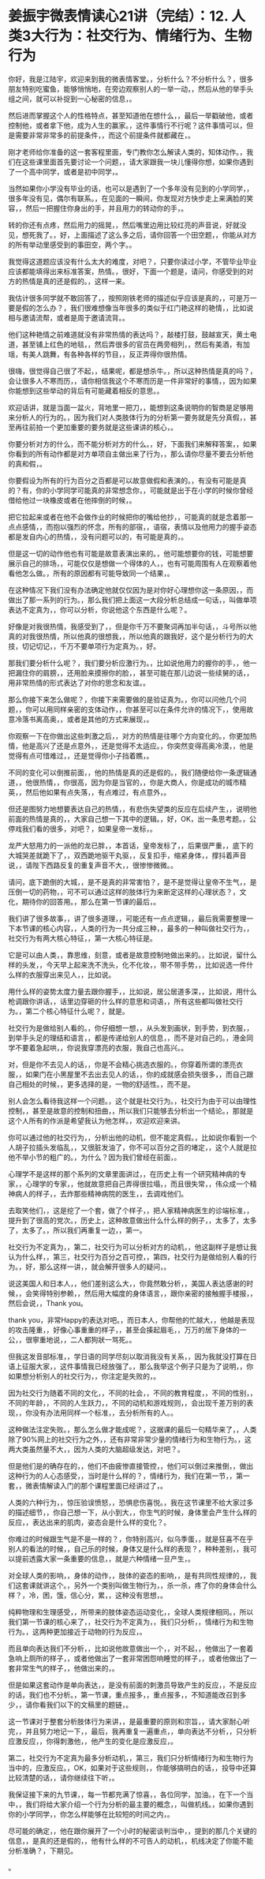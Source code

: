 # 姜振宇微表情读心21讲（完结）：12. 人类3大行为：社交行为、情绪行为、生物行为

你好，我是江陆宇，欢迎来到我的微表情客堂。，分析什么？不分析什么？，很多朋友特别吃蜜鱼，能够悄悄地，在旁边观察别人的一举一动，，然后从他的举手头组之间，就可以补捉到一心秘密的信息，。

然后进而掌握这个人的性格特点，甚至知道他在想什么，，最后一举戳破他，或者控制他，或者拿下他，成为人生的赢家。，这件事情行不行呢？这件事情可以，但是需要非常非常多的前提条件，，而这个前提条件就都藏在，。

刚才老师给你准备的这一套客程里面，专门教你怎么解读人类的，知体动作。，我们在这些课里面首先要讨论一个问题，，请大家跟我一块儿懂得你想，如果你遇到了一个高中同学，或者是初中同学，。

当然如果你小学没有毕业的话，也可以是遇到了一个多年没有见到的小学同学，，很多年没有见，偶尔有联系。，在见面的一瞬间，你发现对方快步走上来满脸的笑容，，然后一把握住你身出的手，并且用力的转动你的手，。

转的你还有点疼，然后用力的摇晃，，然后嘴里边用比较红亮的声音说，好就没见，想死我了。，好，上面描述了这么多之后，请你回答一个田空题，，你能从对方的所有举动里感受到的事田空，两个字。。

我觉得这道题应该没有什么太大的难度，对吧？，只要你读过小学，不管毕业毕业应该都能填得出来标准答案，热情。，很好，下面一个题是，请问，你感受到的对方的热情是真的还是假的。，这样一来。

我估计很多同学就不敢回答了，，按照刚铁老师的描述似乎应该是真的，，可是万一要是假的怎么办？，我们很难想像当年很多的类似于红门艳这样的艳情，，比如说相与邀请流帮，或者是周于邀请流背。。

他们这种艳情之前难道就没有非常热情的表达吗？，敲楼打鼓，鼓越宣天，黄土电道，甚至铺上红色的地毯，，然后弄很多的官员在两旁相列，，然后有美酒，有加瑶，有美人跳舞，有各种各样的节目，，反正弄得你很热情。

很嗨，很觉得自己很了不起，，结果呢，都是想杀牛。，所以这种热情是真的吗？，会让很多人不寒而历，，请你相信我这个不寒而历是一件非常好的事情，，因为如果你能想到这些举动的背后有可能藏着相反的意思。。

欢迎话讲，就是当面一盆火，背地里一把刀，，能想到这条说明你的智商是足够用来分析人的行为的。，因为我们对人类肢体行为的分析第一要务就是先分真假，，甚至再往前拍一个更加重要的要务就是这些课讲的核心，。

你要分析对方的什么，而不能分析对方的什么。，好，下面我们来解释答案，，如果你看到的所有动作都是对方单项自主做出来了行为，，那么请你尽量不要去分析他的真和假，。

你要假设为所有的行为百分之百都是可以故意做假和表演的。，有没有可能是真的？有，你的小学同学可能真的非常想念你，，可能就是出于在小学的时候你曾经借给他过一块橡皮或者在他摔倒的时候，。

把它拉起来或者在他不会做作业的时候把你的嘴给他抄，，可能真的就是念着那一点点感情，，而抱以强烈的怀念，所有的部宿，，语宿，表情以及他用力的握手姿态都是发自内心的热情，，没有问题可以的，有可能是真的，。

但是这一切的动作他也有可能是故意表演出来的。，他可能想要你的钱，可能想要展示自己的排场，，可能仅仅是想做一个得体的人，，也有可能周围有人在观察着他看他怎么做。，所有的原因都有可能导致同一个结果，。

在这种情况下我们没有办法确定他就仅仅因为是对你好心理想你这一条原因，，而做出了那一系列的行为。，那么我们把上面这一大段分析总结成一句话，，叫做单项表达不定真为，，你可以分析，你说他这个东西是什么呢？。

好像是对我很热情，我感受到了，，但是你千万不要聚词再加半句话，，斗号所以他真的对我很热情，所以他真的很想我，，所以他真的跟我好，这个是分析行为的大技，切记切记，，千万不要单项行为定真为。，好。

那我们要分析什么呢？，我们要分析应激行为。，比如说他用力的握你的手，，他一把漏住你的肩膀，，还用脸来摸擦你的脸，，甚至可能在那儿边说一些续舅的话，，用非常热情的形式表达了对你的思念和友谊。。

那么你接下来怎么做呢？，你接下来需要做的是验证真为。，你可以问他几个问题，，你可以用同样亲密的支体动作，，你甚至可以在条件允许的情况下，，使用故意冷落书离高奥，，或者是其他的方式来展现，。

你观察一下在你做出这些刺激之后，，对方的热情是往哪个方向变化的。，你更加热情，他是高兴了还是点意外，，还是觉得不太适应。，你突然变得高奥冷漠，，他是觉得有点可惜难过，，还是觉得你小子挡着瞧，。

不同的变化可以倒推前面，，他的热情是真的还是假的。，我们随便给你一条逻辑通道，，他很热情，，你很高，因为你是当官的，，你是大商人，你是成功的城市精英，，然后他如果有点失落，，有点难过，有点意外，。

但还是图努力地想要表达自己的热情，，有悲伤失望类的反应在后续产生，，说明他前面的热情是真的，，大家自己想一下其中的逻辑。，好，OK，出一条思考题。，公停戏我们看的很多，对吧？，如果皇帝一发标，。

龙严大怒用力的一派他的龙已胖，，本首话，皇帝发标了，，后果很严重，，底下的大城哭差就跪下了，，双西跪地驱干丸驱，，反复扣手，缩紧身体，，撑抖着声音说，，请陛下西路反复的重复声音不大，，很惨惨微微。。

请问，底下跪倒的大城，，是不是真的非常害怕？，是不是觉得让皇帝不生气，，是压倒一切的药物，，可不可以通过这样的肢体行为来断定这样的心理状态？，文化，期待你的回答用。，那么在第一节课的最后，。

我们讲了很多故事，，讲了很多道理，，可能还有一点点逻辑，，最后我需要整理一下本节课的核心内容，，人类的行为一共分成三种，，最多的一种叫做社交行为，，社交行为有两大核心特征，，第一大核心特征是。

它是可以由人类，，靠思维，刻意，或者是故意控制地做出来的。，比如说，留什么样的头发，，今天早上起来洗不洗头，化不化妆，，带不带手势，，比如说选一件什么样的衣服穿出来见人，，比如说。

用什么样的姿势太度力量去跟你握手，，比如说，居公居道多深，，比如说，用什么枪调跟你讲话，，话里边穿砸的什么样的意思和词语，，所有这些都叫做社交行为。，第二个核心特征什么呢？，就是。

社交行为是做给别人看的。，你仔细想一想，，从头发到画状，到手势，到衣服，，到举手头足的理结和语言，，都是传递给别人的信息，，而不是对自己的。，港金同学不要着急起哄，，你说我穿漂亮的衣服，我自己也高兴。。

对，但是你不去见人的话，，你是不会精心挑选衣服的。，你穿着所谓的漂亮衣服，，如果门在小黑屋里不去出去见人的话，，你的成就感会损失很多，，而自己跟自己相处的时候，，更多选择的是，一物的舒适性。，而不是。

别人会怎么看待我这样一个问题。，这个就是社交行为。，社交行为由于可以由理性控制，，甚至是故意的控制和扭曲，，所以我们只能够去分析出一个结论。，那就是这个人所有的作派是希望我认为他怎样。，欢迎欢迎来讲。

你可以通过他的社交行为，，分析出他的动机，但不能定真假。，比如说你看到一个人胡子拉插头发临乱，，又很脏发油了，你不可以百分之百的堵定，，这个人就是拉他不举小节的粗广的。，为什么？因为我们曾经在前面，。

心理学不是这样的那个系列的文章里面讲过，，在历史上有一个研究精神病的专家，，心理学的专家，，他就故意把自己弄得很拉塌，，而且很失常，，伟众成一个精神病人的样子，，去炸那些精神病院的医生，，去调戏他们。

去取笑他们，，这是挖了一个套，做了个样子，，把人家精神病医生的诊端标准，，提升到了很高的党次。，历史上，这种故意做出什么什么样的例子，，太多了，太多了，太多了。，所以我们再重复一边，，第一。

社交行为不定真为，，第二，社交行为可以分析对方的动机，，他这副样子是想让我认为什么样，，第三，社交行为百分之百可控，，第四，社交行为是做给别人看的行为。，好，那么这样一讲，，就会解开很多人的疑问，。

说这美国人和日本人，，他们差别这么大，，你竟然敢分析，，美国人表达感谢的时候，，会笑得特别参赖，，然后用大幅度的身体语言，，跟你亲密的接触握手楼报，，然后会说，，Thank you。

 thank you，非常Happy的表达对吧。，而日本人，你帮他的忙越大，，他越是表现的攻击隆重，，好像心事重重的样子，，甚至会揍起眉毛，，万万的居下身体的一公，，很寧重地说，，二人都狗狀一骂死。。

但我这发音部标准，，学日语的同学尽刻以取消我没有关系，，因为我就没打算在日语上征服大家，，这件事情我已经放强了。，那么我举这个例子只是为了说明，，你如果想分析别人的社交行为，，你注定是失败的，。

因为社交行为随着不同的文化，，不同的社会，，不同的教育程度，，不同的性别，，不同的年龄，，不同的人生跃力，，不同的动机和游戏规则，，会出现千差万别的表现，，你没有办法用同样一个标准，，去分析所有的人。。

这种做法注定失败。，那么怎么做才能成呢？，这据课的最后一句精华来了，，人类除了90%网上的社交行为之外，，还有非常非常少量的情绪行为和生物行为。，这两大类虽然量不大，，因为人类的大脑超级发达，对吧？。

但是他们是的确存在的，，他们不由疲惨直接管控，，他们可以倒过来推倒，，做出这种行为的人心态感受，，当时是什么样的？，情绪行为，我们在第一节，，第一套，，微表情解读入门的那个课程里面已经讲过了，。

人类的六种行为，，惊压验误愤怒，，恐惧悲伤喜悦。，我在这节课里不给大家过多的描述细节，，你自己想一下，从小到大，，你生气的时候，身体里会产生什么样的反应，，表达出来的肌肉，姿态会是什么样的变化？。

你难过的时候跟生气是不是一样的？，你特别高兴，似乌季蛋，，就是狂喜不在乎别人的看法的时候，，自己乐的时候，身体又是什么样的表现？，种种差别，，我可以提前透露大家一条重要的信息，，就是六种情绪一旦产生，。

对全球人类的影响，，身体的动作，，肢体的姿态的影响，，是有共同性规律的，，我们这套课就讲这个。，另外一个类别叫做生物行为，，杀一杀，疼了你的身体会什么样？，冷，困，饿，信心分，累，，这种没有思想，。

纯粹物理和生理感受，，所带来的肢体姿态运动变化，，全球人类规律相同。，所以我们第一节课的核心来了，，社交行为不定真为，，我们只分析，，情绪行为和生物行为。，这两种更加接近于动物的行为反应，。

而且单向表达我们不分析，，比如说他故意做出一个，，对不起，，他做出了一套着急响上厕所的样子，，或者他做出了一套非常困怨响睡觉的样子，，或者他做出了一套非常生气的样子，，他做出来的，。

但是如果这套动作是单向表达，，是没有前面的刺激员导致产生的反应，，不是反应的话，我们也不分析。，第一节课，重点报多，，重点报多，，不知道能改召到多少，，请你看我们以下的文稿里的题链，。

这一节课对于整套分析肢体行为来讲，，是最重要的原则和宗旨，，请大家耐心听完，，并且努力地记一下，，最后，我再重复一遍重点，，单向表达不分析，，只分析应激反应，，你得刺激他，，他产生的变化是应激反应，。

第二，社交行为不定真为最多分析动机，，第三，我们只分析情绪行为和生物行为当中的，应激反应。，OK，如果对于这些规则，，你能够搞明白的话，，投导中还算比较清楚的话，，请你继续往下听，。

我保证接下来的九节课，，每一节都充满了惊喜，，各位同学，加油。，在下一个当中，，我们将给大家介绍一个行为分析的最主要的概念，，叫做机线。，如果你遇到你的小学同学，，你怎么样能够在比较短的时间之内，。

尽可能的确定，，他在跟你展开了一个小时的秘密谈判当中，，提到的那几个关键的信息，，是真的还是假的，，他有什么样的不可告人的动机，，机线决定了你能不能分析准确？，下期见。

。